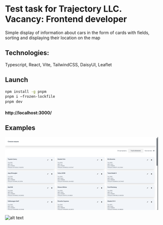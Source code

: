 # Test task for Trajectory LLC. Vacancy: Frontend developer

Simple display of information about cars in the form of cards with fields, sorting and displaying their location on the map

## Technologies:

Typescript, React, Vite, TailwindCSS, DaisyUI, Leaflet

## Launch

```bash
npm install -g pnpm
pnpm i —frozen-lockfile
pnpm dev
```

#### http://localhost:3000/

## Examples

![alt text](src/images/image_2024-07-12_16-46-19.png)

![alt text](src/images/image_2024-07-12_16-46-31.png)
